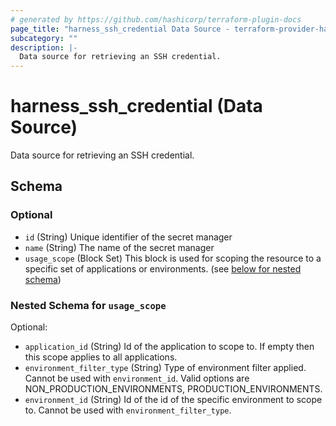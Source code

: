 ```yaml
---
# generated by https://github.com/hashicorp/terraform-plugin-docs
page_title: "harness_ssh_credential Data Source - terraform-provider-harness"
subcategory: ""
description: |-
  Data source for retrieving an SSH credential.
---
```


# harness_ssh_credential (Data Source)

Data source for retrieving an SSH credential.



<!-- schema generated by tfplugindocs -->
## Schema

### Optional

- `id` (String) Unique identifier of the secret manager
- `name` (String) The name of the secret manager
- `usage_scope` (Block Set) This block is used for scoping the resource to a specific set of applications or environments. (see [below for nested schema](#nestedblock--usage_scope))

<a id="nestedblock--usage_scope"></a>
### Nested Schema for `usage_scope`

Optional:

- `application_id` (String) Id of the application to scope to. If empty then this scope applies to all applications.
- `environment_filter_type` (String) Type of environment filter applied. Cannot be used with `environment_id`. Valid options are NON_PRODUCTION_ENVIRONMENTS, PRODUCTION_ENVIRONMENTS.
- `environment_id` (String) Id of the id of the specific environment to scope to. Cannot be used with `environment_filter_type`.


